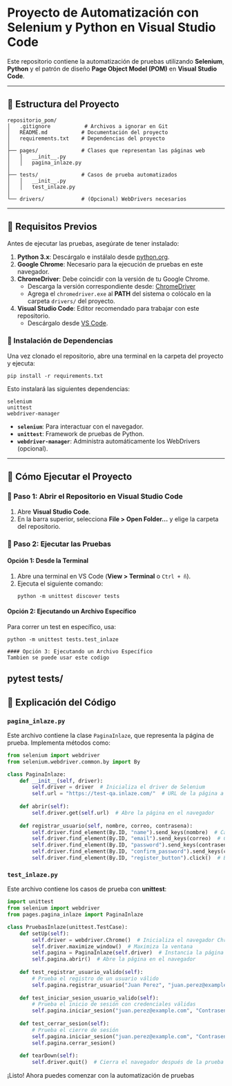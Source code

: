 # Proyecto de Automatización con Selenium y Python en Visual Studio Code

Este repositorio contiene la automatización de pruebas utilizando **Selenium**, **Python** y el patrón de diseño **Page Object Model (POM)** en **Visual Studio Code**.

---

## 📂 Estructura del Proyecto

```
repositorio_pom/
│   .gitignore           # Archivos a ignorar en Git
│   README.md           # Documentación del proyecto
│   requirements.txt    # Dependencias del proyecto
│
├── pages/              # Clases que representan las páginas web
│   │   __init__.py
│   │   pagina_inlaze.py
│
├── tests/              # Casos de prueba automatizados
│   │   __init__.py
│   │   test_inlaze.py
│
└── drivers/            # (Opcional) WebDrivers necesarios
```

---

## 📌 Requisitos Previos

Antes de ejecutar las pruebas, asegúrate de tener instalado:

1. **Python 3.x**: Descárgalo e instálalo desde [python.org](https://www.python.org/).
2. **Google Chrome**: Necesario para la ejecución de pruebas en este navegador.
3. **ChromeDriver**: Debe coincidir con la versión de tu Google Chrome.
   - Descarga la versión correspondiente desde: [ChromeDriver](https://sites.google.com/chromium.org/driver/)
   - Agrega el `chromedriver.exe` al **PATH** del sistema o colócalo en la carpeta `drivers/` del proyecto.
4. **Visual Studio Code**: Editor recomendado para trabajar con este repositorio.
   - Descárgalo desde [VS Code](https://code.visualstudio.com/).

### 🔹 Instalación de Dependencias

Una vez clonado el repositorio, abre una terminal en la carpeta del proyecto y ejecuta:

```
pip install -r requirements.txt
```

Esto instalará las siguientes dependencias:

```
selenium
unittest
webdriver-manager
```

- **`selenium`**: Para interactuar con el navegador.
- **`unittest`**: Framework de pruebas de Python.
- **`webdriver-manager`**: Administra automáticamente los WebDrivers (opcional).

---

## 🚀 Cómo Ejecutar el Proyecto

### 🔹 Paso 1: Abrir el Repositorio en Visual Studio Code
1. Abre **Visual Studio Code**.
2. En la barra superior, selecciona **File > Open Folder...** y elige la carpeta del repositorio.

### 🔹 Paso 2: Ejecutar las Pruebas

#### Opción 1: Desde la Terminal
1. Abre una terminal en VS Code (**View > Terminal** o `Ctrl + ñ`).
2. Ejecuta el siguiente comando:
   ```
   python -m unittest discover tests
   ```

#### Opción 2: Ejecutando un Archivo Específico
Para correr un test en específico, usa:
```
python -m unittest tests.test_inlaze

#### Opción 3: Ejecutando un Archivo Específico
Tambien se puede usar este codigo
```
pytest tests/
---

## 📜 Explicación del Código

### `pagina_inlaze.py`
Este archivo contiene la clase `PaginaInlaze`, que representa la página de prueba. Implementa métodos como:

```python
from selenium import webdriver
from selenium.webdriver.common.by import By

class PaginaInlaze:
    def __init__(self, driver):
        self.driver = driver  # Inicializa el driver de Selenium
        self.url = "https://test-qa.inlaze.com/"  # URL de la página a probar
    
    def abrir(self):
        self.driver.get(self.url)  # Abre la página en el navegador
    
    def registrar_usuario(self, nombre, correo, contrasena):
        self.driver.find_element(By.ID, "name").send_keys(nombre)  # Campo de nombre
        self.driver.find_element(By.ID, "email").send_keys(correo)  # Campo de email
        self.driver.find_element(By.ID, "password").send_keys(contrasena)  # Campo de contraseña
        self.driver.find_element(By.ID, "confirm_password").send_keys(contrasena)  # Confirmación de contraseña
        self.driver.find_element(By.ID, "register_button").click()  # Botón de registro
```

### `test_inlaze.py`
Este archivo contiene los casos de prueba con **unittest**:

```python
import unittest
from selenium import webdriver
from pages.pagina_inlaze import PaginaInlaze

class PruebasInlaze(unittest.TestCase):
    def setUp(self):
        self.driver = webdriver.Chrome()  # Inicializa el navegador Chrome
        self.driver.maximize_window()  # Maximiza la ventana
        self.pagina = PaginaInlaze(self.driver)  # Instancia la página de prueba
        self.pagina.abrir()  # Abre la página en el navegador
    
    def test_registrar_usuario_valido(self):
        # Prueba el registro de un usuario válido
        self.pagina.registrar_usuario("Juan Perez", "juan.perez@example.com", "Contrasena123!")  
    
    def test_iniciar_sesion_usuario_valido(self):
        # Prueba el inicio de sesión con credenciales válidas
        self.pagina.iniciar_sesion("juan.perez@example.com", "Contrasena123!")  
    
    def test_cerrar_sesion(self):
        # Prueba el cierre de sesión
        self.pagina.iniciar_sesion("juan.perez@example.com", "Contrasena123!")  
        self.pagina.cerrar_sesion()  
    
    def tearDown(self):
        self.driver.quit()  # Cierra el navegador después de la prueba
```

¡Listo! Ahora puedes comenzar con la automatización de pruebas 
